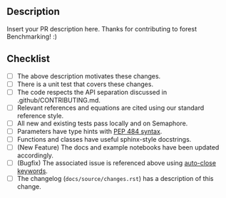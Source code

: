 Description
-----------

Insert your PR description here. Thanks for contributing to forest Benchmarking! :)

Checklist
---------

- [ ] The above description motivates these changes.
- [ ] There is a unit test that covers these changes.
- [ ] The code respects the API separation discussed in .github/CONTRIBUTING.md.
- [ ] Relevant references and equations are cited using our standard reference style.
- [ ] All new and existing tests pass locally and on Semaphore.
- [ ] Parameters have type hints with [PEP 484 syntax](https://www.python.org/dev/peps/pep-0484/).
- [ ] Functions and classes have useful sphinx-style docstrings.
- [ ] (New Feature) The docs and example notebooks have been updated accordingly.
- [ ] (Bugfix) The associated issue is referenced above using
      [auto-close keywords](https://help.github.com/en/articles/closing-issues-using-keywords).
- [ ] The changelog (`docs/source/changes.rst`) has a description of this change.
